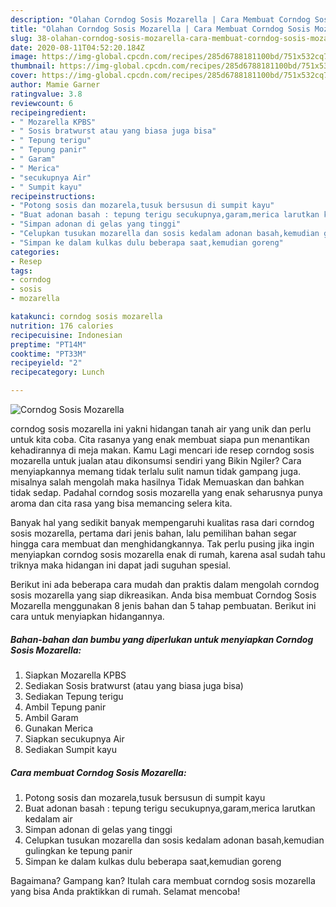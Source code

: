 ```yaml
---
description: "Olahan Corndog Sosis Mozarella | Cara Membuat Corndog Sosis Mozarella Yang Enak Banget"
title: "Olahan Corndog Sosis Mozarella | Cara Membuat Corndog Sosis Mozarella Yang Enak Banget"
slug: 38-olahan-corndog-sosis-mozarella-cara-membuat-corndog-sosis-mozarella-yang-enak-banget
date: 2020-08-11T04:52:20.184Z
image: https://img-global.cpcdn.com/recipes/285d6788181100bd/751x532cq70/corndog-sosis-mozarella-foto-resep-utama.jpg
thumbnail: https://img-global.cpcdn.com/recipes/285d6788181100bd/751x532cq70/corndog-sosis-mozarella-foto-resep-utama.jpg
cover: https://img-global.cpcdn.com/recipes/285d6788181100bd/751x532cq70/corndog-sosis-mozarella-foto-resep-utama.jpg
author: Mamie Garner
ratingvalue: 3.8
reviewcount: 6
recipeingredient:
- " Mozarella KPBS"
- " Sosis bratwurst atau yang biasa juga bisa"
- " Tepung terigu"
- " Tepung panir"
- " Garam"
- " Merica"
- "secukupnya Air"
- " Sumpit kayu"
recipeinstructions:
- "Potong sosis dan mozarela,tusuk bersusun di sumpit kayu"
- "Buat adonan basah : tepung terigu secukupnya,garam,merica larutkan kedalam air"
- "Simpan adonan di gelas yang tinggi"
- "Celupkan tusukan mozarella dan sosis kedalam adonan basah,kemudian gulingkan ke tepung panir"
- "Simpan ke dalam kulkas dulu beberapa saat,kemudian goreng"
categories:
- Resep
tags:
- corndog
- sosis
- mozarella

katakunci: corndog sosis mozarella 
nutrition: 176 calories
recipecuisine: Indonesian
preptime: "PT14M"
cooktime: "PT33M"
recipeyield: "2"
recipecategory: Lunch

---
```



![Corndog Sosis Mozarella](https://img-global.cpcdn.com/recipes/285d6788181100bd/751x532cq70/corndog-sosis-mozarella-foto-resep-utama.jpg)


corndog sosis mozarella ini yakni hidangan tanah air yang unik dan perlu untuk kita coba. Cita rasanya yang enak membuat siapa pun menantikan kehadirannya di meja makan.
Kamu Lagi mencari ide resep corndog sosis mozarella untuk jualan atau dikonsumsi sendiri yang Bikin Ngiler? Cara menyiapkannya memang tidak terlalu sulit namun tidak gampang juga. misalnya salah mengolah maka hasilnya Tidak Memuaskan dan bahkan tidak sedap. Padahal corndog sosis mozarella yang enak seharusnya punya aroma dan cita rasa yang bisa memancing selera kita.



Banyak hal yang sedikit banyak mempengaruhi kualitas rasa dari corndog sosis mozarella, pertama dari jenis bahan, lalu pemilihan bahan segar hingga cara membuat dan menghidangkannya. Tak perlu pusing jika ingin menyiapkan corndog sosis mozarella enak di rumah, karena asal sudah tahu triknya maka hidangan ini dapat jadi suguhan spesial.


Berikut ini ada beberapa cara mudah dan praktis dalam mengolah corndog sosis mozarella yang siap dikreasikan. Anda bisa membuat Corndog Sosis Mozarella menggunakan 8 jenis bahan dan 5 tahap pembuatan. Berikut ini cara untuk menyiapkan hidangannya.

<!--inarticleads1-->

##### Bahan-bahan dan bumbu yang diperlukan untuk menyiapkan Corndog Sosis Mozarella:

1. Siapkan  Mozarella KPBS
1. Sediakan  Sosis bratwurst (atau yang biasa juga bisa)
1. Sediakan  Tepung terigu
1. Ambil  Tepung panir
1. Ambil  Garam
1. Gunakan  Merica
1. Siapkan secukupnya Air
1. Sediakan  Sumpit kayu




<!--inarticleads2-->

##### Cara membuat Corndog Sosis Mozarella:

1. Potong sosis dan mozarela,tusuk bersusun di sumpit kayu
1. Buat adonan basah : tepung terigu secukupnya,garam,merica larutkan kedalam air
1. Simpan adonan di gelas yang tinggi
1. Celupkan tusukan mozarella dan sosis kedalam adonan basah,kemudian gulingkan ke tepung panir
1. Simpan ke dalam kulkas dulu beberapa saat,kemudian goreng




Bagaimana? Gampang kan? Itulah cara membuat corndog sosis mozarella yang bisa Anda praktikkan di rumah. Selamat mencoba!
